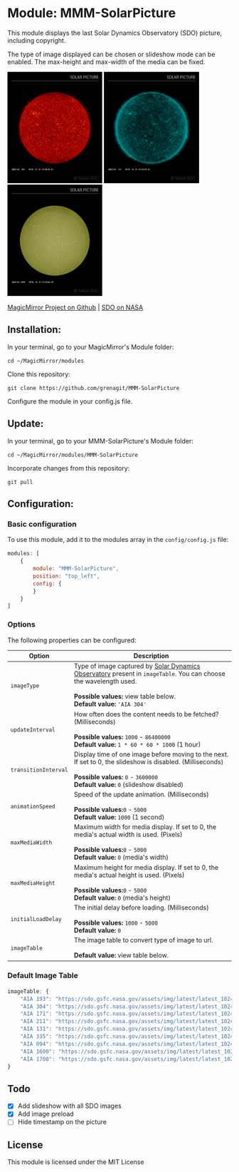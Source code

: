 # Module: MMM-SolarPicture
This module displays the last Solar Dynamics Observatory (SDO) picture, including copyright.

The type of image displayed can be chosen or slideshow mode can be enabled. The max-height and max-width of the media can be fixed.

<p align="left">
<img alt="MMM-SolarPicture Screenshot #1" src="MMM-SolarPicture_screenshot1.png" height="250px">
<img alt="MMM-SolarPicture Screenshot #2" src="MMM-SolarPicture_screenshot2.png" height="250px">
<img alt="MMM-SolarPicture Screenshot #3" src="MMM-SolarPicture_screenshot3.png" height="250px">
</p>

[MagicMirror Project on Github](https://github.com/MichMich/MagicMirror) | [SDO on NASA](https://sdo.gsfc.nasa.gov)

## Installation:

In your terminal, go to your MagicMirror's Module folder:

```shell
cd ~/MagicMirror/modules
```
Clone this repository:
```shell
git clone https://github.com/grenagit/MMM-SolarPicture
```

Configure the module in your config.js file.

## Update:

In your terminal, go to your MMM-SolarPicture's Module folder:

```shell
cd ~/MagicMirror/modules/MMM-SolarPicture
```
Incorporate changes from this repository:
```shell
git pull
```

## Configuration:

### Basic configuration

To use this module, add it to the modules array in the `config/config.js` file:
```javascript
modules: [
	{
		module: "MMM-SolarPicture",
		position: "top_left",
		config: {
		}
	}
]
```

### Options

The following properties can be configured:


| Option                       | Description
| ---------------------------- | -----------
| `imageType`                  | Type of image captured by [Solar Dynamics Observatory](https://sdo.gsfc.nasa.gov/data/) present in `imageTable`. You can choose the wavelength used. <br><br> **Possible values:** view table below. <br> **Default value:** `'AIA 304'`
| `updateInterval`             | How often does the content needs to be fetched? (Milliseconds) <br><br> **Possible values:** `1000` - `86400000` <br> **Default value:** `1 * 60 * 60 * 1000` (1 hour)
| `transitionInterval`         | Display time of one image before moving to the next. If set to 0, the slideshow is disabled. (Milliseconds) <br><br> **Possible values:** `0` - `3600000` <br> **Default value:** `0` (slideshow disabled)
| `animationSpeed`             | Speed of the update animation. (Milliseconds) <br><br> **Possible values:**`0` - `5000` <br> **Default value:** `1000` (1 second)
| `maxMediaWidth`              | Maximum width for media display. If set to 0, the media's actual width is used. (Pixels) <br><br> **Possible values:**`0` - `5000` <br> **Default value:** `0` (media's width)
| `maxMediaHeight`             | Maximum height for media display. If set to 0, the media's actual height is used. (Pixels) <br><br> **Possible values:**`0` - `5000` <br> **Default value:** `0` (media's height)
| `initialLoadDelay`           | The initial delay before loading. (Milliseconds) <br><br> **Possible values:** `1000` - `5000` <br> **Default value:**  `0`
| `imageTable`                 | The image table to convert type of image to url. <br><br> **Default value:** view table below. |

### Default Image Table

```js
imageTable: {
	"AIA 193": "https://sdo.gsfc.nasa.gov/assets/img/latest/latest_1024_0193.jpg",
	"AIA 304": "https://sdo.gsfc.nasa.gov/assets/img/latest/latest_1024_0304.jpg",
	"AIA 171": "https://sdo.gsfc.nasa.gov/assets/img/latest/latest_1024_0171.jpg",
	"AIA 211": "https://sdo.gsfc.nasa.gov/assets/img/latest/latest_1024_0211.jpg",
	"AIA 131": "https://sdo.gsfc.nasa.gov/assets/img/latest/latest_1024_0131.jpg",
	"AIA 335": "https://sdo.gsfc.nasa.gov/assets/img/latest/latest_1024_0335.jpg",
	"AIA 094": "https://sdo.gsfc.nasa.gov/assets/img/latest/latest_1024_0094.jpg",
	"AIA 1600": "https://sdo.gsfc.nasa.gov/assets/img/latest/latest_1024_1600.jpg",
	"AIA 1700": "https://sdo.gsfc.nasa.gov/assets/img/latest/latest_1024_1700.jpg"
}
```

## Todo

- [x] Add slideshow with all SDO images
- [x] Add image preload
- [ ] Hide timestamp on the picture

## License

This module is licensed under the MIT License
